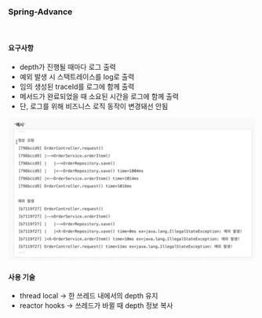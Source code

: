 ### Spring-Advance

<br>

#### 요구사항
- depth가 진행될 때마다 로그 출력
- 예외 발생 시 스택트레이스를 log로 출력
- 임의 생성된 traceId를 로그에 함께 출력
- 메서드가 완료되었을 때 소요된 시간을 로그에 함께 출력
- 단, 로그를 위해 비즈니스 로직 동작이 변경돼선 안됨

![img.png](img.png)

#### 사용 기술
- thread local -> 한 쓰레드 내에서의 depth 유지 
- reactor hooks -> 쓰레드가 바뀔 때 depth 정보 복사